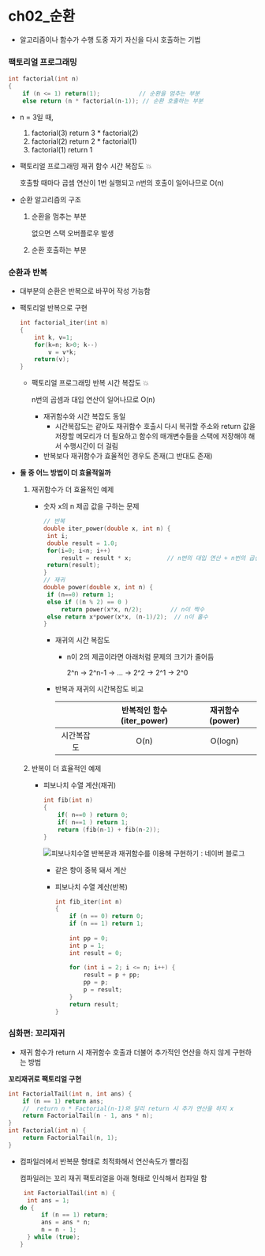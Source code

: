 # ch02_순환

- 알고리즘이나 함수가 수행 도중 자기 자신을 다시 호출하는 기법



### 팩토리얼 프로그래밍

```c
int factorial(int n)
{
    if (n <= 1) return(1);			 // 순환을 멈추는 부분
    else return (n * factorial(n-1)); // 순환 호출하는 부분
```

- n = 3일 때,

  1. factorial(3) return 3 * factorial(2)
  2. factorial(2) return 2 * factorial(1)
  3. factorial(1) return 1

- 팩토리얼 프로그래밍 재귀 함수 시간 복잡도 💥

  호출할 때마다 곱셈 연산이 1번 실행되고 n번의 호출이 일어나므로 O(n)

- 순환 알고리즘의 구조

  1. 순환을 멈추는 부분

     없으면 스택 오버플로우 발생

  2. 순환 호출하는 부분

      

     

### 순환과 반복

- 대부분의 순환은 반복으로 바꾸어 작성 가능함

- 팩토리얼 반복으로 구현

  ```c
  int factorial_iter(int n)
  {
      int k, v=1;
      for(k=n; k>0; k--)
          v = v*k;
      return(v);
  }
  ```

  - 팩토리얼 프로그래밍 반복 시간 복잡도 💥

    n번의 곱셈과 대입 연산이 일어나므로 O(n)

    - 재귀함수와 시간 복잡도 동일
      - 시간복잡도는 같아도 재귀함수 호출시 다시 복귀할 주소와 return 값을 저장할 메모리가 더 필요하고 함수의 매개변수들을 스택에 저장해야 해서 수행시간이 더 걸림 
    - 반복보다 재귀함수가 효율적인 경우도 존재(그 반대도 존재)

- **둘 중 어느 방법이 더 효율적일까**

  1. 재귀함수가 더 효율적인 예제

     - 숫자 x의 n 제곱 값을 구하는 문제

       ```c
       // 반복
       double iter_power(double x, int n) {
       	int i;
       	double result = 1.0;
       	for(i=0; i<n; i++)				
       		result = result * x;		  // n번의 대입 연산 + n번의 곱센 연산: O(2n)
       	return(result);
       }
       // 재귀
       double power(double x, int n) {
       	if (n==0) return 1;
       	else if ((n % 2) == 0 ) 
       		return power(x*x, n/2);		   // n이 짝수
       	else return x*power(x*x, (n-1)/2);	// n이 홀수
       }
       ```

       - 재귀의 시간 복잡도

         - n이 2의 제곱이라면 아래처럼 문제의 크기가 줄어듬

           2^n -> 2^n-1 -> ... -> 2^2 -> 2^1 -> 2^0

       - 반복과 재귀의 시간복잡도 비교

         |            | 반복적인 함수(iter_power) | 재귀함수(power) |
         | :--------: | :-----------------------: | :-------------: |
         | 시간복잡도 |           O(n)            |     O(logn)     |

  

  2. 반복이 더 효율적인 예제

     - 피보나치 수열 계산(재귀)

       ```c
       int fib(int n)
       {
           if( n==0 ) return 0;
           if( n==1 ) return 1;
           return (fib(n-1) + fib(n-2));
       }
       ```

       ![피보나치수열 반복문과 재귀함수를 이용해 구현하기 : 네이버 블로그](https://lh3.googleusercontent.com/proxy/2lCFmEgcUmCh4HKlGBUDblseE8zj6rY3fuFOfGxfwF3GpAtAOpTMnCe1Y4gBJ3HdXREKPlMU4tehZFJUvXbL49Xe7ko9QNedS52D9rlRFNZDPRdDQF5jY9rzvyFlV_oXD06_zlbbuh41G7G4YEnG5-dQOAz3SGCrfaIKsdi6HC4K1ZaDf0Xj3HH0dl5Qm6Yb2ltuRQ8ZECnGQiFGxa7dg0YRsAlNB6Iz7LhQguRUsOzi3FXEq2Q8UvClXaSwH4MxaayMZJJIAQthP7zpPmMc4kqg1R_qjaiH20BrHRipyqCPqwPwh1WPal0u6x-t8kQS0kZrnsIm3jgO1K_Xz4Ww2CCDa8j-EL_aoqgX2di8-w-H7JT8AZwHhewBn3-zh5GL)

       - 같은 항이 중복 돼서 계산

       - 피보나치 수열 계산(반복)

         ```c
         int fib_iter(int n)
         {
             if (n == 0) return 0;
             if (n == 1) return 1;
                 
             int pp = 0;	
             int p = 1;
             int result = 0;
                 
             for (int i = 2; i <= n; i++) {
                 result = p + pp;
                 pp = p;
                 p = result;
             }
             return result;
         }
         ```

         

### 심화편: 꼬리재귀

- 재귀 함수가 return 시 재귀함수 호출과 더불어 추가적인 연산을 하지 않게 구현하는 방법

**꼬리재귀로 팩토리얼 구현**

```c
int FactorialTail(int n, int ans) {
	if (n == 1) return ans;
	//  return n * Factorial(n-1)와 달리 return 시 추가 연산을 하지 x
	return FactorialTail(n - 1, ans * n);    
}
int Factorial(int n) {
	return FactorialTail(n, 1);
}
```

- 컴파일러에서 반복문 형태로 최적화해서 연산속도가 빨라짐

  컴파일러는 꼬리 재귀 팩토리얼을 아래 형태로 인식해서 컴파일 함

  ```c
   int FactorialTail(int n) {
  	int ans = 1;
  do {
  		if (n == 1) return;
  		ans = ans * n;	
  		n = n - 1;
  	} while (true);
  }
  ```

  













